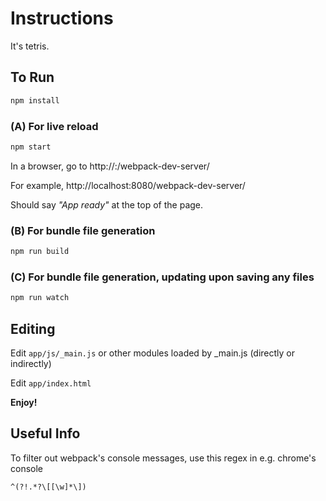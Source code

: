 # Instructions

It's tetris.

## To Run

```bash
npm install
```

### (A) For live reload

```bash
npm start
```

In a browser, go to 
http://<host>:<port>/webpack-dev-server/

For example,
http://localhost:8080/webpack-dev-server/

Should say _"App ready"_ at the top of the page.


### (B) For bundle file generation

```bash
npm run build
```

### (C) For bundle file generation, updating upon saving any files

```bash
npm run watch
```

## Editing

Edit `app/js/_main.js`
or other modules loaded by _main.js (directly or indirectly)

Edit `app/index.html`

**Enjoy!**


## Useful Info

To filter out webpack's console messages, use this regex in e.g. chrome's console

```
^(?!.*?\[[\w]*\])
```

